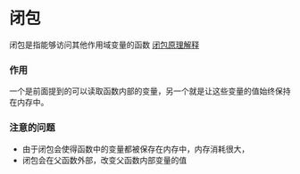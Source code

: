 # 闭包

闭包是指能够访问其他作用域变量的函数
[闭包原理解释](https://mp.weixin.qq.com/s?__biz=MzAxODE2MjM1MA==&mid=2651553785&idx=1&sn=a8efd632cc52dac510b6dee87b50ccaa&chksm=8025a838b752212e141c83d08f55ce5d56f79e70e0bfca8dea9559175876b021bc41aa741b75&scene=38#wechat_redirect)

### 作用
一个是前面提到的可以读取函数内部的变量，另一个就是让这些变量的值始终保持在内存中。

### 注意的问题
- 由于闭包会使得函数中的变量都被保存在内存中，内存消耗很大，
- 闭包会在父函数外部，改变父函数内部变量的值